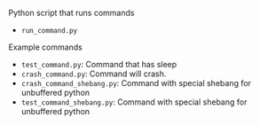 Python script that runs commands
- `run_command.py`

Example commands
- `test_command.py`: Command that has sleep
- `crash_command.py`: Command will crash.
- `crash_command_shebang.py`: Command with special shebang for unbuffered python
- `test_command_shebang.py`: Command with special shebang for unbuffered python
